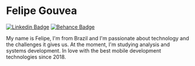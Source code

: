 # Felipe Gouvea
[
![Linkedin Badge](https://i.imgur.com/0M4Hygr.png)](https://linkedin.com/in/fgouvea10) [ ![Behance Badge](https://i.imgur.com/gcYRyiY.png)
](https://behance.net/gouvea)

My name is Felipe, I'm from Brazil and I'm passionate about technology and the challenges it gives us. At the moment, I'm studying analysis and systems development. In love with the best mobile development technologies since 2018. 
